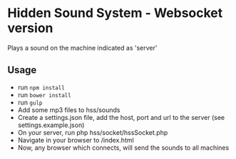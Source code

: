 # Hidden Sound System - Websocket version
Plays a sound on the machine indicated as 'server'

## Usage
- run `npm install`
- run `bower install`
- run `gulp`
- Add some mp3 files to hss/sounds
- Create a settings.json file, add the host, port and url to the server (see settings.example.json)
- On your server, run php hss/socket/hssSocket.php
- Navigate in your browser to /index.html
- Now, any browser which connects, will send the sounds to all machines

